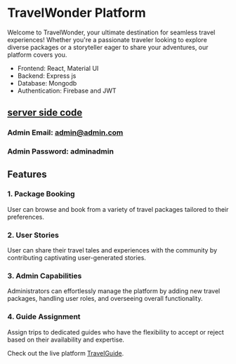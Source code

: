# TravelWonder Platform

Welcome to TravelWonder, your ultimate destination for seamless travel experiences! Whether you're a passionate traveler looking to explore diverse packages or a storyteller eager to share your adventures, our platform covers you.

- Frontend: React, Material UI
- Backend: Express js
- Database: Mongodb
- Authentication: Firebase and JWT

## [server side code](https://github.com/habib33-3/travel-wonder-server)

### Admin Email: <admin@admin.com>

### Admin Password: adminadmin

## Features

### 1. Package Booking

User can browse and book from a variety of travel packages tailored to their preferences.

### 2. User Stories

User can share their travel tales and experiences with the community by contributing captivating user-generated stories.

### 3. Admin Capabilities

Administrators can effortlessly manage the platform by adding new travel packages, handling user roles, and overseeing overall functionality.

### 4. Guide Assignment

Assign trips to dedicated guides who have the flexibility to accept or reject based on their availability and expertise.

Check out the live platform [TravelGuide](https://travel-wonder-client.vercel.app/).

